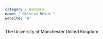 ```yaml
---
category : members
name: " Hilverd Reker " 
website: '#'
---
```

The University of Manchester
United Kingdom

